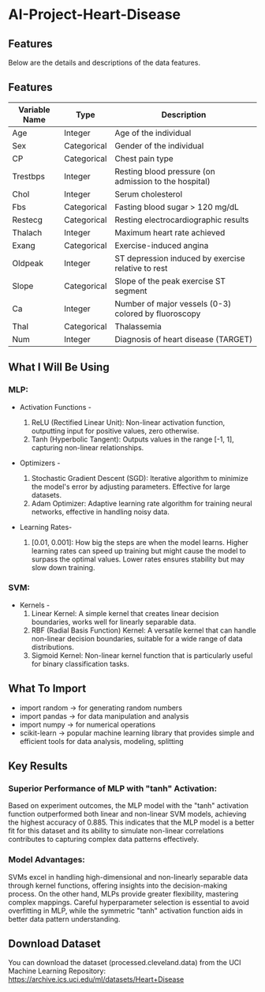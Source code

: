 # AI-Project-Heart-Disease

## Features
Below are the details and descriptions of the data features.
## Features

| Variable Name   | Type         | Description                                       |
|-----------|--------------|---------------------------------------------------------|
| Age       | Integer      | Age of the individual                                   |
| Sex       | Categorical  | Gender of the individual                                |      
| CP        | Categorical  | Chest pain type                                         | 
| Trestbps  | Integer      | Resting blood pressure (on admission to the hospital)   |
| Chol      | Integer      | Serum cholesterol                                       |
| Fbs       | Categorical  | Fasting blood sugar > 120 mg/dL                         | 
| Restecg   | Categorical  | Resting electrocardiographic results                    | 
| Thalach   | Integer      | Maximum heart rate achieved                             | 
| Exang     | Categorical  | Exercise-induced angina                                 | 
| Oldpeak   | Integer      | ST depression induced by exercise relative to rest      |    
| Slope     | Categorical  | Slope of the peak exercise ST segment                   |
| Ca        |Integer       | Number of major vessels (0-3) colored by fluoroscopy    |
| Thal      | Categorical  | Thalassemia                                             |
| Num       | Integer      | Diagnosis of heart disease  (TARGET)                    |

## What I Will Be Using
### MLP:
- Activation Functions -
  1. ReLU (Rectified Linear Unit): Non-linear activation function, outputting input for positive values, zero otherwise.
  2. Tanh (Hyperbolic Tangent): Outputs values in the range [-1, 1], capturing non-linear relationships.
 
- Optimizers -
  1. Stochastic Gradient Descent (SGD): Iterative algorithm to minimize the model's error by adjusting parameters. Effective for large datasets.
  2. Adam Optimizer: Adaptive learning rate algorithm for training neural networks, effective in handling noisy data.
     
- Learning Rates-
  1. [0.01, 0.001]: How big the steps are when the model learns. Higher learning rates can speed up training but might cause the model to surpass the optimal values. Lower rates ensures stability but may slow down training.

### SVM:
- Kernels -
  1. Linear Kernel: A simple kernel that creates linear decision boundaries, works well for linearly separable data.
  2. RBF (Radial Basis Function) Kernel: A versatile kernel that can handle non-linear decision boundaries, suitable for a wide range of data distributions.
  3. Sigmoid Kernel: Non-linear kernel function that is particularly useful for binary classification tasks.

## What To Import
* import random &#8594; for generating random numbers
* import pandas &#8594; for data manipulation and analysis
* import numpy &#8594; for numerical operations
* scikit-learn &#8594; popular machine learning library that provides simple and efficient tools for data analysis, modeling, splitting

## Key Results 
### Superior Performance of MLP with "tanh" Activation: 
Based on experiment outcomes, the MLP model with the "tanh" activation function outperformed both linear and non-linear SVM models, achieving the highest accuracy of 0.885. This indicates that the MLP model is a better fit for this dataset and its ability to simulate non-linear correlations contributes to capturing complex data patterns effectively.
   
### Model Advantages: 
SVMs excel in handling high-dimensional and non-linearly separable data through kernel functions, offering insights into the decision-making process. On the other hand, MLPs provide greater flexibility, mastering complex mappings. Careful hyperparameter selection is essential to avoid overfitting in MLP, while the symmetric "tanh" activation function aids in better data pattern understanding.

## Download Dataset
You can download the dataset (processed.cleveland.data) from the UCI Machine Learning Repository: https://archive.ics.uci.edu/ml/datasets/Heart+Disease
